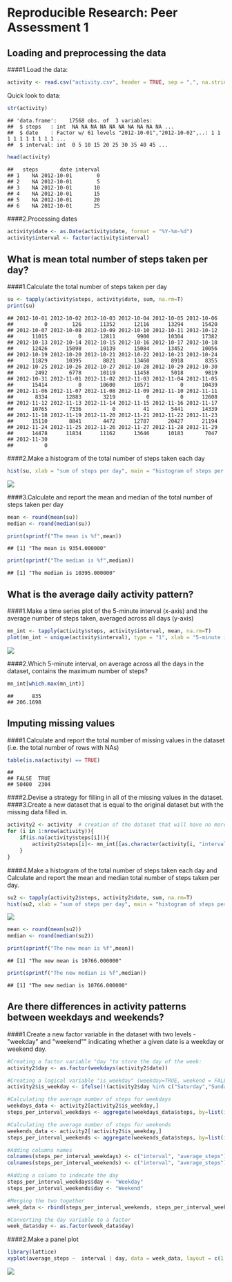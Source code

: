 # Reproducible Research: Peer Assessment 1


## Loading and preprocessing the data
####1.Load the data:


```r
activity <- read.csv("activity.csv", header = TRUE, sep = ",", na.strings = "NA")
```

Quick look to data:

```r
str(activity)
```

```
## 'data.frame':	17568 obs. of  3 variables:
##  $ steps   : int  NA NA NA NA NA NA NA NA NA NA ...
##  $ date    : Factor w/ 61 levels "2012-10-01","2012-10-02",..: 1 1 1 1 1 1 1 1 1 1 ...
##  $ interval: int  0 5 10 15 20 25 30 35 40 45 ...
```


```r
head(activity)
```

```
##   steps       date interval
## 1    NA 2012-10-01        0
## 2    NA 2012-10-01        5
## 3    NA 2012-10-01       10
## 4    NA 2012-10-01       15
## 5    NA 2012-10-01       20
## 6    NA 2012-10-01       25
```

####2.Processing dates

```r
activity$date <- as.Date(activity$date, format = "%Y-%m-%d")
activity$interval <- factor(activity$interval)
```

## What is mean total number of steps taken per day?
####1.Calculate the total number of steps taken per day

```r
su <- tapply(activity$steps, activity$date, sum, na.rm=T)
print(su)
```

```
## 2012-10-01 2012-10-02 2012-10-03 2012-10-04 2012-10-05 2012-10-06 
##          0        126      11352      12116      13294      15420 
## 2012-10-07 2012-10-08 2012-10-09 2012-10-10 2012-10-11 2012-10-12 
##      11015          0      12811       9900      10304      17382 
## 2012-10-13 2012-10-14 2012-10-15 2012-10-16 2012-10-17 2012-10-18 
##      12426      15098      10139      15084      13452      10056 
## 2012-10-19 2012-10-20 2012-10-21 2012-10-22 2012-10-23 2012-10-24 
##      11829      10395       8821      13460       8918       8355 
## 2012-10-25 2012-10-26 2012-10-27 2012-10-28 2012-10-29 2012-10-30 
##       2492       6778      10119      11458       5018       9819 
## 2012-10-31 2012-11-01 2012-11-02 2012-11-03 2012-11-04 2012-11-05 
##      15414          0      10600      10571          0      10439 
## 2012-11-06 2012-11-07 2012-11-08 2012-11-09 2012-11-10 2012-11-11 
##       8334      12883       3219          0          0      12608 
## 2012-11-12 2012-11-13 2012-11-14 2012-11-15 2012-11-16 2012-11-17 
##      10765       7336          0         41       5441      14339 
## 2012-11-18 2012-11-19 2012-11-20 2012-11-21 2012-11-22 2012-11-23 
##      15110       8841       4472      12787      20427      21194 
## 2012-11-24 2012-11-25 2012-11-26 2012-11-27 2012-11-28 2012-11-29 
##      14478      11834      11162      13646      10183       7047 
## 2012-11-30 
##          0
```

####2.Make a histogram of the total number of steps taken each day

```r
hist(su, xlab = "sum of steps per day", main = "histogram of steps per day")
```

![](PA1_template_files/figure-html/unnamed-chunk-6-1.png)

####3.Calculate and report the mean and median of the total number of steps taken per day

```r
mean <- round(mean(su))
median <- round(median(su))

print(sprintf("The mean is %f",mean))
```

```
## [1] "The mean is 9354.000000"
```

```r
print(sprintf("The median is %f",median))
```

```
## [1] "The median is 10395.000000"
```

## What is the average daily activity pattern?
####1.Make a time series plot of the 5-minute interval (x-axis) and the average number of steps taken, averaged across all days (y-axis)

```r
mn_int <- tapply(activity$steps, activity$interval, mean, na.rm=T)
plot(mn_int ~ unique(activity$interval), type = "1", xlab = "5-minute interval")
```

![](PA1_template_files/figure-html/unnamed-chunk-8-1.png)

####2.Which 5-minute interval, on average across all the days in the dataset, contains the maximum number of steps?

```r
mn_int[which.max(mn_int)]
```

```
##      835 
## 206.1698
```

## Imputing missing values
####1.Calculate and report the total number of missing values in the dataset (i.e. the total number of rows with NAs)

```r
table(is.na(activity) == TRUE)
```

```
## 
## FALSE  TRUE 
## 50400  2304
```

####2.Devise a strategy for filling in all of the missing values in the dataset.
####3.Create a new dataset that is equal to the original dataset but with the missing data filled in.

```r
activity2 <- activity  # creation of the dataset that will have no more NAs
for (i in 1:nrow(activity)){
    if(is.na(activity$steps[i])){
        activity2$steps[i]<- mn_int[[as.character(activity[i, "interval"])]]
    }
}
```

####4.Make a histogram of the total number of steps taken each day and Calculate and report the mean and median total number of steps taken per day. 

```r
su2 <- tapply(activity2$steps, activity2$date, sum, na.rm=T)
hist(su2, xlab = "sum of steps per day", main = "histogram of steps per day")
```

![](PA1_template_files/figure-html/unnamed-chunk-12-1.png)

```r
mean <- round(mean(su2))
median <- round(median(su2))

print(sprintf("The new mean is %f",mean))
```

```
## [1] "The new mean is 10766.000000"
```

```r
print(sprintf("The new median is %f",median))
```

```
## [1] "The new median is 10766.000000"
```

## Are there differences in activity patterns between weekdays and weekends?
####1.Create a new factor variable in the dataset with two levels  - "weekday" and "weekend"" indicating whether a given date is a weekday or weekend day.

```r
#Creating a factor variable "day "to store the day of the week:
activity2$day <- as.factor(weekdays(activity2$date))

#Creating a logical variable "is_weekday" (weekday=TRUE, weekend = FALE) :
activity2$is_weekday <- ifelse(!(activity2$day %in% c("Saturday","Sunday")), TRUE, FALSE) 

#Calculating the average number of steps for weekdays
weekdays_data <- activity2[activity2$is_weekday,]
steps_per_interval_weekdays <- aggregate(weekdays_data$steps, by=list(interval=weekdays_data$interval), FUN=mean)

#Calculating the average number of steps for weekends
weekends_data <- activity2[!activity2$is_weekday,]
steps_per_interval_weekends <- aggregate(weekends_data$steps, by=list(interval=weekends_data$interval), FUN=mean)

#Adding columns names
colnames(steps_per_interval_weekdays) <- c("interval", "average_steps")
colnames(steps_per_interval_weekends) <- c("interval", "average_steps")

#Adding a column to indecate the day
steps_per_interval_weekdays$day <- "Weekday"
steps_per_interval_weekends$day <- "Weekend"

#Merging the two together
week_data <- rbind(steps_per_interval_weekends, steps_per_interval_weekdays)

#Converting the day variable to a factor
week_data$day <- as.factor(week_data$day)
```

####2.Make a panel plot

```r
library(lattice)
xyplot(average_steps ~  interval | day, data = week_data, layout = c(1,2), type ="l", ylab="Number of Steps")
```

![](PA1_template_files/figure-html/unnamed-chunk-14-1.png)
